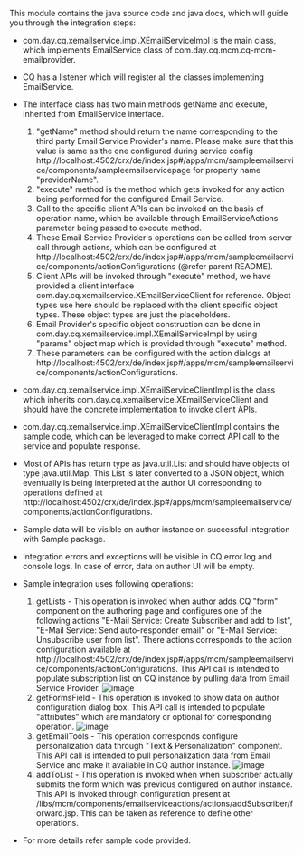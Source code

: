 This module contains the java source code and java docs, which will guide you through the integration steps:

- com.day.cq.xemailservice.impl.XEmailServiceImpl is the main class, which implements EmailService class of com.day.cq.mcm.cq-mcm-emailprovider.
- CQ has a listener which will register all the classes implementing EmailService.
- The interface class has two main methods getName and execute, inherited from EmailService interface.

  1. "getName" method should return the name corresponding to the third party Email Service Provider's name. Please make sure that this value is same as the one configured during service config http://localhost:4502/crx/de/index.jsp#/apps/mcm/sampleemailservice/components/sampleemailservicepage for property name "providerName".
  2. "execute" method is the method which gets invoked for any action being performed for the configured Email Service.
  3. Call to the specific client APIs can be invoked on the basis of operation name, which be available through EmailServiceActions parameter being passed to execute method.
  4. These Email Service Provider's operations can be called from server call through actions, which can be configured at http://localhost:4502/crx/de/index.jsp#/apps/mcm/sampleemailservice/components/actionConfigurations (@refer parent README).
  5. Client APIs will be invoked through "execute" method, we have provided a client interface com.day.cq.xemailservice.XEmailServiceClient for reference. Object types use here should be replaced with  the client specific object types. These object types are just the placeholders.
  6. Email Provider's specific object construction can be done in com.day.cq.xemailservice.impl.XEmailServiceImpl by using "params" object map which is provided through "execute" method.
  7. These parameters can be configured with the action dialogs at http://localhost:4502/crx/de/index.jsp#/apps/mcm/sampleemailservice/components/actionConfigurations.
	
- com.day.cq.xemailservice.impl.XEmailServiceClientImpl is the class which inherits com.day.cq.xemailservice.XEmailServiceClient and should have the concrete implementation
to invoke client APIs.
- com.day.cq.xemailservice.impl.XEmailServiceClientImpl contains the sample code, which can be leveraged to make correct API call to the service and populate response.
- Most of APIs has return type as java.util.List and should have objects of type java.util.Map. This List is later converted to a JSON object, which eventually is being interpreted at the author UI corresponding to operations defined at http://localhost:4502/crx/de/index.jsp#/apps/mcm/sampleemailservice/components/actionConfigurations.
- Sample data will be visible on author instance on successful integration with Sample package.
- Integration errors and exceptions will be visible in CQ error.log and console logs. In case of error, data on author UI will be empty.
- Sample integration uses following operations:
    1. getLists - This operation is invoked when author adds CQ "form" component on the authoring page and configures one of the following actions "E-Mail Service: Create Subscriber and add to list", "E-Mail Service: Send auto-responder email" or "E-Mail Service: Unsubscribe user from list".
       There actions corresponds to the action configuration available at http://localhost:4502/crx/de/index.jsp#/apps/mcm/sampleemailservice/components/actionConfigurations. This API call is intended to populate subscription list on CQ instance by pulling data from Email Service Provider.
       ![image](https://raw.github.com/Adobe-Marketing-Cloud/experiencemanager-java-emailprovider/diagrams/images/getListAPIcall.png)
    2. getFormsField - This operation is invoked to show data on author configuration dialog box. This API call is intended to populate "attributes" which are mandatory or optional for corresponding operation.
        ![image](https://raw.github.com/Adobe-Marketing-Cloud/experiencemanager-java-emailprovider/diagrams/images/getFormsFieldAPIcall.png)
    3. getEmailTools - This operation corresponds configure personalization data through "Text & Personalization" component. This API call is intended to pull personalization data from Email Service and make it available in CQ author instance.
        ![image](https://raw.github.com/Adobe-Marketing-Cloud/experiencemanager-java-emailprovider/diagrams/images/getEmailToolsAPIcall.png)
    4. addToList - This operation is invoked when when subscriber actually submits the form which was previous configured on author instance. This API is invoked through configuration present at /libs/mcm/components/emailserviceactions/actions/addSubscriber/forward.jsp. This can be taken as reference to define other operations.
- For more details refer sample code provided.

